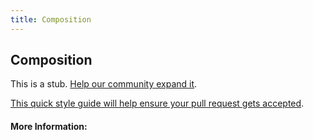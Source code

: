 ```yaml
---
title: Composition
---
```


## Composition

This is a stub. [Help our community expand it](https://github.com/freecodecamp/guides/tree/master/src/pages/articles/math/functions/composition/index.md).

[This quick style guide will help ensure your pull request gets accepted](https://github.com/freeCodeCamp/guides/blob/master/README.md).

<!-- The article goes here, in GitHub-flavored Markdown. Feel free to add YouTube videos, images, and CodePen/JSBin embeds  -->

#### More Information:
<!-- Please add any articles you think might be helpful to read before writing the article -->


